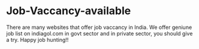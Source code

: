 # Job-Vaccancy-available
There are many  websites that offer job vaccancy in India. We offer geniune job list on indiagol.com in govt sector and in private sector, you should give a try. Happy job hunting!!

